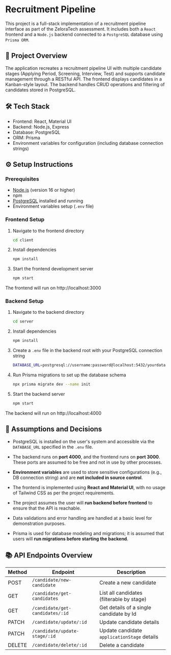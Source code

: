 # Recruitment Pipeline

This project is a full-stack implementation of a recruitment pipeline interface as part of the ZeloraTech assessment. It includes both a `React` frontend and a `Node.js` backend connected to a `PostgreSQL` database using `Prisma ORM`.

## 🧩 Project Overview

The application recreates a recruitment pipeline UI with multiple candidate stages (Applying Period, Screening, Interview, Test) and supports candidate management through a RESTful API. The frontend displays candidates in a Kanban-style layout. The backend handles CRUD operations and filtering of candidates stored in PostgreSQL.

## 🛠️ Tech Stack

- Frontend: React, Material UI
- Backend: Node.js, Express
- Database: PostgreSQL
- ORM: Prisma
- Environment variables for configuration (including database connection strings)

## ⚙️ Setup Instructions

### Prerequisites

- [Node.js](https://nodejs.org/) (version 16 or higher)
- npm
- [PostgreSQL](https://www.postgresql.org/) installed and running
- Environment variables setup (`.env` file)

### Frontend Setup

1. Navigate to the frontend directory

   ```bash
   cd client
   ```

2. Install dependencies

   ```bash
   npm install
   ```

3. Start the frontend development server

   ```bash
   npm start
   ```

The frontend will run on http://localhost:3000

### Backend Setup

1. Navigate to the backend directory

   ```bash
   cd server
   ```

2. Install dependencies

   ```bash
   npm install
   ```

3. Create a `.env` file in the backend root with your PostgreSQL connection string

   ```bash
   DATABASE_URL=postgresql://username:password@localhost:5432/yourdatabase
   ```

4. Run Prisma migrations to set up the database schema

   ```bash
   npx prisma migrate dev --name init
   ```

5. Start the backend server

   ```bash
   npm start
   ```

The backend will run on http://localhost:4000

## 📌 Assumptions and Decisions

- PostgreSQL is installed on the user's system and accessible via the `DATABASE_URL` specified in the `.env` file.

- The backend runs on **port 4000**, and the frontend runs on **port 3000**. These ports are assumed to be free and not in use by other processes.

- **Environment variables** are used to store sensitive configurations (e.g., DB connection string) and are **not included in source control**.

- The frontend is implemented using **React and Material UI**, with no usage of Tailwind CSS as per the project requirements.

- The project assumes the user will **run backend before frontend** to ensure that the API is reachable.

- Data validations and error handling are handled at a basic level for demonstration purposes.

- Prisma is used for database modeling and migrations; it is assumed that users will **run migrations before starting the backend**.

## 📚 API Endpoints Overview

| Method | Endpoint                        | Description                                 |
| ------ | ------------------------------- | ------------------------------------------- |
| POST   | `/candidate/new-candidate`      | Create a new candidate                      |
| GET    | `/candidate/get-candidates`     | List all candidates (filterable by stage)   |
| GET    | `/candidate/get-candidates/:id` | Get details of a single candidate by Id     |
| PATCH  | `/candidate/update/:id`         | Update candidate details                    |
| PATCH  | `/candidate/update-stage/:id`   | Update candidate `applicationStage` details |
| DELETE | `/candidate/delete/:id`         | Delete a candidate                          |
